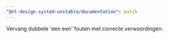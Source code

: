 ```yaml
---
"@nl-design-system-unstable/documentation": patch
---
```


Vervang dubbele 'een een' fouten met correcte verwoordingen.
